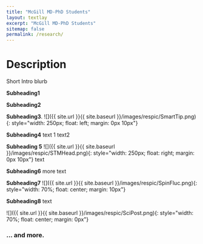 ```yaml
---
title: "McGill MD-PhD Students"
layout: textlay
excerpt: "McGill MD-PhD Students"
sitemap: false
permalink: /research/
---
```


# Description

Short Intro blurb

**Subheading1** 

**Subheading2** 

**Subheading3**.
![]({{ site.url }}{{ site.baseurl }}/images/respic/SmartTip.png){: style="width: 250px; float: left; margin: 0px  10px"}


**Subheading4** 
text 1
text2

**Subheading 5**  ![]({{ site.url }}{{ site.baseurl }}/images/respic/STMHead.png){: style="width: 250px; float: right; margin: 0px 10px"}
text

**Subheading6** more text

**Subheading7**
![]({{ site.url }}{{ site.baseurl }}/images/respic/SpinFluc.png){: style="width: 70%; float: center; margin: 10px"}

**Subheading8**
text

![]({{ site.url }}{{ site.baseurl }}/images/respic/SciPost.png){: style="width: 70%; float: center; margin: 0px"}

### ... and more.
